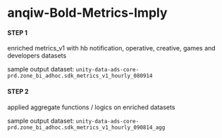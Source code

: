 # anqiw-Bold-Metrics-Imply

#### STEP 1
enriched metrics_v1 with hb notification, operative, creative, games and developers datasets

sample output dataset: `unity-data-ads-core-prd.zone_bi_adhoc.sdk_metrics_v1_hourly_080914`
#### STEP 2
applied aggregate functions / logics on enriched datasets

sample output dataset: `unity-data-ads-core-prd.zone_bi_adhoc.sdk_metrics_v1_hourly_090814_agg`

